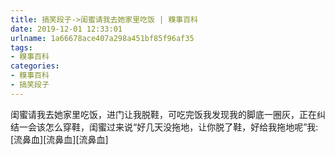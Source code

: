 ```yaml
---
title: 搞笑段子->闺蜜请我去她家里吃饭 | 糗事百科
date: 2019-12-01 12:33:01
urlname: 1a66678ace407a298a451bf85f96af35
tags: 
- 糗事百科
categories:
- 糗事百科
- 搞笑段子
---
```

闺蜜请我去她家里吃饭，进门让我脱鞋，可吃完饭我发现我的脚底一圈灰，正在纠结一会该怎么穿鞋，闺蜜过来说“好几天没拖地，让你脱了鞋，好给我拖地呢”我:[流鼻血][流鼻血][流鼻血]


